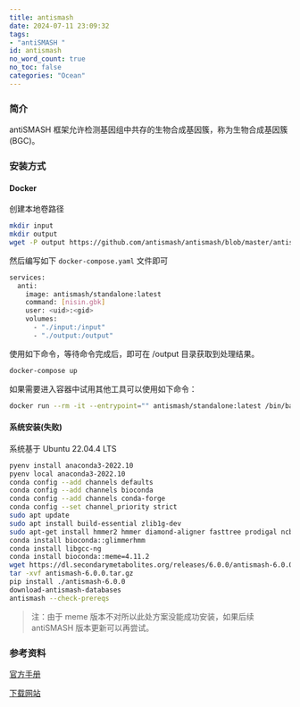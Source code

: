 ```yaml
---
title: antismash
date: 2024-07-11 23:09:32
tags:
- "antiSMASH "
id: antismash
no_word_count: true
no_toc: false
categories: "Ocean"
---
```


### 简介

antiSMASH 框架允许检测基因组中共存的生物合成基因簇，称为生物合成基因簇 (BGC)。

### 安装方式

#### Docker

创建本地卷路径

```bash
mkdir input
mkdir output
wget -P output https://github.com/antismash/antismash/blob/master/antismash/test/integration/data/nisin.gbk
```

然后编写如下 `docker-compose.yaml` 文件即可

```bash
services:
  anti:
    image: antismash/standalone:latest
    command: [nisin.gbk]
    user: <uid>:<gid>
    volumes: 
      - "./input:/input"
      - "./output:/output"
```

使用如下命令，等待命令完成后，即可在 /output 目录获取到处理结果。

```bash
docker-compose up
```

如果需要进入容器中试用其他工具可以使用如下命令：

```bash
docker run --rm -it --entrypoint="" antismash/standalone:latest /bin/bash
```

#### 系统安装(失败)

系统基于 Ubuntu 22.04.4 LTS

```bash
pyenv install anaconda3-2022.10
pyenv local anaconda3-2022.10
conda config --add channels defaults
conda config --add channels bioconda
conda config --add channels conda-forge
conda config --set channel_priority strict
sudo apt update
sudo apt install build-essential zlib1g-dev
sudo apt-get install hmmer2 hmmer diamond-aligner fasttree prodigal ncbi-blast+ muscle
conda install bioconda::glimmerhmm
conda install libgcc-ng
conda install bioconda::meme=4.11.2
wget https://dl.secondarymetabolites.org/releases/6.0.0/antismash-6.0.0.tar.gz
tar -xvf antismash-6.0.0.tar.gz
pip install ./antismash-6.0.0
download-antismash-databases
antismash --check-prereqs
```

> 注：由于 meme 版本不对所以此处方案没能成功安装，如果后续 antiSMASH 版本更新可以再尝试。

### 参考资料

[官方手册](https://docs.antismash.secondarymetabolites.org/)

[下载网站](https://dl.secondarymetabolites.org/releases/)

